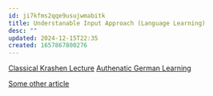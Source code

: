 ```yaml
---
id: ji7kfms2qqe9usujwmabitk
title: Understanable Input Approach (Language Learning)
desc: ""
updated: 2024-12-15T22:35
created: 1657867800276
---
```


[Classical Krashen Lecture](https://www.youtube.com/watch?time_continue=2&v=NiTsduRreug&feature=emb_logo)
[Authenatic German Learning](https://www.authenticgermanlearning.com/german-podcast/)


[Some other article](https://www.leonardoenglish.com/blog/comprehensible-input)